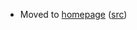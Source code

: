 
- Moved to [homepage](http://blog.geuer-pollmann.de/pages/ffmpeg) ([src](https://github.com/chgeuer/chgeuer.github.io/blob/master/pages/ffmpeg.md))
